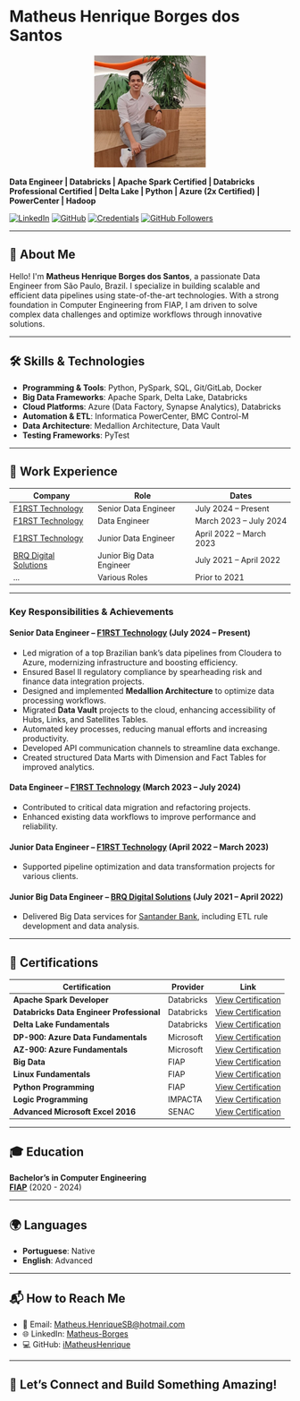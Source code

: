 # Matheus Henrique Borges dos Santos

<div align="center">
  <img src="imgs/profile.jpg" alt="Matheus Henrique Borges dos Santos" width="200" />
</div>

**Data Engineer | Databricks | Apache Spark Certified | Databricks Professional Certified | Delta Lake | Python | Azure (2x Certified) | PowerCenter | Hadoop**

[![LinkedIn](https://img.shields.io/badge/LinkedIn-Profile-blue)](https://www.linkedin.com/in/matheus-borges-2208/?locale=en_US) 
[![GitHub](https://img.shields.io/badge/GitHub-Profile-black)](https://github.com/iMatheusHenrique) 
[![Credentials](https://img.shields.io/badge/Credentials-Verified-green)](https://scq.io/UHd13MQ)
[![GitHub Followers](https://img.shields.io/github/followers/iMatheusHenrique?label=follow&style=social)](https://github.com/iMatheusHenrique)

---

## 🌟 About Me

Hello! I'm **Matheus Henrique Borges dos Santos**, a passionate Data Engineer from São Paulo, Brazil. I specialize in building scalable and efficient data pipelines using state-of-the-art technologies. With a strong foundation in Computer Engineering from FIAP, I am driven to solve complex data challenges and optimize workflows through innovative solutions.

---

## 🛠️ Skills & Technologies

- **Programming & Tools**: Python, PySpark, SQL, Git/GitLab, Docker
- **Big Data Frameworks**: Apache Spark, Delta Lake, Databricks
- **Cloud Platforms**: Azure (Data Factory, Synapse Analytics), Databricks
- **Automation & ETL**: Informatica PowerCenter, BMC Control-M
- **Data Architecture**: Medallion Architecture, Data Vault
- **Testing Frameworks**: PyTest

---

## 💼 Work Experience

| Company               | Role                     | Dates                      |
|-----------------------|--------------------------|----------------------------|
| [F1RST Technology](https://f1rst.com.br) | Senior Data Engineer       | July 2024 – Present         |
| [F1RST Technology](https://f1rst.com.br) | Data Engineer              | March 2023 – July 2024      |
| [F1RST Technology](https://f1rst.com.br) | Junior Data Engineer       | April 2022 – March 2023     |
| [BRQ Digital Solutions](https://www.brq.com/) | Junior Big Data Engineer | July 2021 – April 2022      |
| ...                   | Various Roles            | Prior to 2021              |

---

### Key Responsibilities & Achievements

#### **Senior Data Engineer** – [F1RST Technology](https://f1rst.com.br) (July 2024 – Present)
- Led migration of a top Brazilian bank’s data pipelines from Cloudera to Azure, modernizing infrastructure and boosting efficiency.
- Ensured Basel II regulatory compliance by spearheading risk and finance data integration projects.
- Designed and implemented **Medallion Architecture** to optimize data processing workflows.
- Migrated **Data Vault** projects to the cloud, enhancing accessibility of Hubs, Links, and Satellites Tables.
- Automated key processes, reducing manual efforts and increasing productivity.
- Developed API communication channels to streamline data exchange.
- Created structured Data Marts with Dimension and Fact Tables for improved analytics.

#### **Data Engineer** – [F1RST Technology](https://f1rst.com.br) (March 2023 – July 2024)
- Contributed to critical data migration and refactoring projects.
- Enhanced existing data workflows to improve performance and reliability.

#### **Junior Data Engineer** – [F1RST Technology](https://f1rst.com.br) (April 2022 – March 2023)
- Supported pipeline optimization and data transformation projects for various clients.

#### **Junior Big Data Engineer** – [BRQ Digital Solutions](https://www.brq.com/) (July 2021 – April 2022)
- Delivered Big Data services for [Santander Bank](https://www.santander.com/), including ETL rule development and data analysis.

---

## 📜 Certifications

| Certification                                | Provider           | Link                                                                                       |
|---------------------------------------------|--------------------|-------------------------------------------------------------------------------------------|
| **Apache Spark Developer**                  | Databricks         | [View Certification](https://www.databricks.com/learn/certification/apache-spark-developer-associate) |
| **Databricks Data Engineer Professional**   | Databricks         | [View Certification](https://www.databricks.com/learn/certification/data-engineer-professional)       |
| **Delta Lake Fundamentals**                 | Databricks         | [View Certification](https://www.databricks.com/resources/learn/training/lakehouse-fundamentals)      |
| **DP-900: Azure Data Fundamentals**         | Microsoft          | [View Certification](https://learn.microsoft.com/pt-br/credentials/certifications/azure-data-fundamentals) |
| **AZ-900: Azure Fundamentals**              | Microsoft          | [View Certification](https://learn.microsoft.com/pt-br/credentials/certifications/azure-fundamentals)  |
| **Big Data**                                | FIAP               | [View Certification](https://www.fiap.com.br)                                              |
| **Linux Fundamentals**                      | FIAP               | [View Certification](https://www.fiap.com.br)                                              |
| **Python Programming**                      | FIAP               | [View Certification](https://www.fiap.com.br)                                              |
| **Logic Programming**                       | IMPACTA            | [View Certification](https://www.impacta.edu.br/)                                          |
| **Advanced Microsoft Excel 2016**           | SENAC              | [View Certification](https://www.sp.senac.br/)                                             |

---

## 🎓 Education

**Bachelor’s in Computer Engineering**  
**[FIAP](https://www.fiap.com.br)** (2020 - 2024)

---

## 🌍 Languages

- **Portuguese**: Native  
- **English**: Advanced  

---

## 📬 How to Reach Me

- 📧 Email: [Matheus.HenriqueSB@hotmail.com](mailto:Matheus.HenriqueSB@hotmail.com)  
- 🌐 LinkedIn: [Matheus-Borges](https://www.linkedin.com/in/matheus-borges-2208/?locale=en_US)  
- 💻 GitHub: [iMatheusHenrique](https://github.com/iMatheusHenrique)

---

## 🚀 Let’s Connect and Build Something Amazing!
